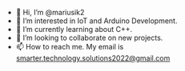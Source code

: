 - 👋 Hi, I’m @mariusik2
- 👀 I’m interested in IoT and Arduino Development.
- 🌱 I’m currently learning about C++.
- 💞️ I’m looking to collaborate on new projects.
- 📫 How to reach me. My email is smarter.technology.solutions2022@gmail.com

<!---
mariusik2/mariusik2 is a ✨ special ✨ repository because its `README.md` (this file) appears on your GitHub profile.
You can click the Preview link to take a look at your changes.
--->

